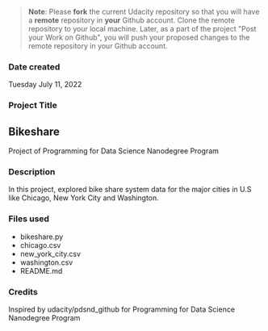 >**Note**: Please **fork** the current Udacity repository so that you will have a **remote** repository in **your** Github account. Clone the remote repository to your local machine. Later, as a part of the project "Post your Work on Github", you will push your proposed changes to the remote repository in your Github account.

### Date created
Tuesday July 11, 2022

### Project Title
## Bikeshare
Project of Programming for Data Science Nanodegree Program

### Description
In this project, explored bike share system data for the major cities in U.S like Chicago, New York City and Washington.

### Files used
- bikeshare.py 
- chicago.csv
- new_york_city.csv
- washington.csv
- README.md

### Credits
Inspired by udacity/pdsnd_github for Programming for Data Science Nanodegree Program

